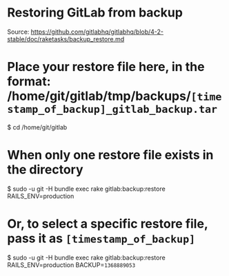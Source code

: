 # Restoring GitLab from backup
Source: https://github.com/gitlabhq/gitlabhq/blob/4-2-stable/doc/raketasks/backup_restore.md

# Place your restore file here, in the format: /home/git/gitlab/tmp/backups/`[timestamp_of_backup]_gitlab_backup.tar`

$ cd /home/git/gitlab

# When only one restore file exists in the directory

$ sudo -u git -H bundle exec rake gitlab:backup:restore RAILS_ENV=production

# Or, to select a specific restore file, pass it as `[timestamp_of_backup]`

$ sudo -u git -H bundle exec rake gitlab:backup:restore RAILS_ENV=production BACKUP=`1368889053`
